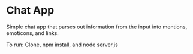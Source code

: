 # Chat App 

Simple chat app that parses out information from the input into mentions, emoticons, and links.


To run: Clone, npm install, and node server.js
